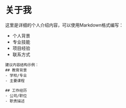 # 关于我

这里是详细的个人介绍内容，可以使用Markdown格式编写：

- 个人背景
- 专业技能
- 项目经验
- 联系方式

```
建议内容结构示例：
## 教育背景
- 学校/专业
- 主要课程

## 工作经历
- 公司/职位
- 职责描述
```